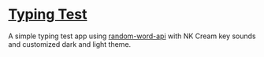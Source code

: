 # [Typing Test](https://devsvarun.github.io/Typing-Test/)
A simple typing test app using [random-word-api](http://random-word-api.herokuapp.com) with NK Cream key sounds and customized dark and light theme.
